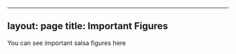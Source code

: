 <link rel="stylesheet" href="{{ site.baseurl }}/assets/main.css">

---
layout: page
title: Important Figures
---
You can see important salsa figures here